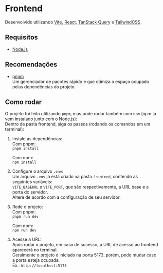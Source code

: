 # Frontend

Desenvolvido utilizando [Vite](https://vitejs.dev/), [React](https://reactjs.org/), [TanStack Query](https://tanstack.com/query/latest) e [TailwindCSS](https://tailwindcss.com/).

## Requisitos

- [Node.js](https://nodejs.org/en)

## Recomendações

- [pnpm](https://pnpm.io/)  
Um gerenciador de pacotes rápido e que otimiza o espaço ocupado pelas dependências do projeto.

## Como rodar

O projeto foi feito utilizando `pnpm`, mas pode rodar também com `npm` (npm já vem instalado junto com o Node.js):  
Dentro da pasta frontend, siga os passos (rodando os comandos em um terminal):

1. Instale as dependências:  
    Com pnpm:  
    `pnpm install`  

    Com npm:  
    `npm install`

2. Configure o arquivo `.env`:  
    Um arquivo `.env` já está criado na pasta `frontend`, contendo as seguintes variáveis:  
    `VITE_BASEURL` e `VITE_PORT`, que são respectivamente, a URL base e a porta do servidor.  
    Altere de acordo com a configuração de seu servidor.

3. Rode o projeto:  
    Com pnpm:  
    `pnpm run dev`  

    Com npm:  
    `npm run dev`

4. Acesse a URL:  
    Após rodar o projeto, em caso de sucesso, a URL de acesso ao frontend aparecerá no terminal.  
    Geralmente o projeto é iniciado na porta 5173, porém, pode mudar caso a porta esteja ocupada.  
    Ex.: `http://localhost:5173`
  